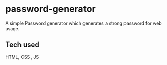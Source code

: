 # password-generator

A simple Password generator which generates a strong password for web usage.

## Tech used

HTML, CSS , JS

